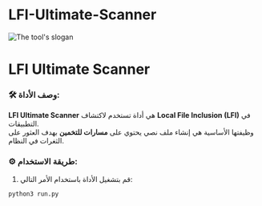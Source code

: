 # LFI-Ultimate-Scanner
![The tool's slogan](image/image.svg)

# LFI Ultimate Scanner

### 🛠️ **وصف الأداة:**

**LFI Ultimate Scanner** هي أداة تستخدم لاكتشاف **Local File Inclusion (LFI)** في التطبيقات.  
وظيفتها الأساسية هي إنشاء ملف نصي يحتوي على **مسارات للتخمين** بهدف العثور على الثغرات في النظام.

### ⚙️ **طريقة الاستخدام:**

1. قم بتشغيل الأداة باستخدام الأمر التالي:

```bash
python3 run.py

